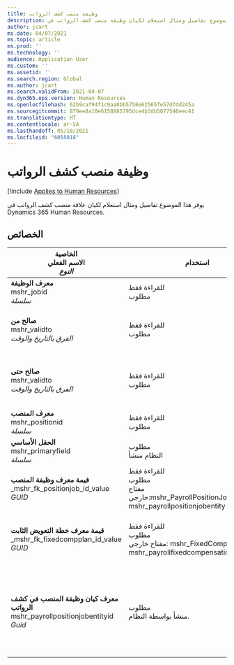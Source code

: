 ```yaml
---
title: وظيفة منصب كشف الرواتب
description: يوفر هذا الموضوع تفاصيل ومثال استعلام لكيان وظيفة منصب كشف الرواتب في Dynamics 365 Human Resources.
author: jcart
ms.date: 04/07/2021
ms.topic: article
ms.prod: ''
ms.technology: ''
audience: Application User
ms.custom: ''
ms.assetid: ''
ms.search.region: Global
ms.author: jcart
ms.search.validFrom: 2021-04-07
ms.dyn365.ops.version: Human Resources
ms.openlocfilehash: 62b9caf94f1c9aa8bb5758e62565fe57dfdd245a
ms.sourcegitcommit: 879ee8a10e6158885795dce4b3db5077540eec41
ms.translationtype: HT
ms.contentlocale: ar-SA
ms.lasthandoff: 05/18/2021
ms.locfileid: "6055018"
---
```

# <a name="payroll-position-job"></a>وظيفة منصب كشف الرواتب

[!include [Applies to Human Resources](../includes/applies-to-hr.md)]

يوفر هذا الموضوع تفاصيل ومثال استعلام لكيان علاقة منصب كشف الرواتب في Dynamics 365 Human Resources.

## <a name="properties"></a>الخصائص

| الخاصية<br>**الاسم الفعلي**<br>**_النوع_** | استخدام | الوصف |
| --- | --- | --- |
| **معرف الوظيفة**<br>mshr_jobid<br>*سلسلة* | للقراءة فقط<br>مطلوب |معرف الوظيفة. |
| **صالح من**<br>mshr_validto<br>*الفرق بالتاريخ والوقت* | للقراءة فقط <br>مطلوب | تاريخ بدء صلاحية علاقة المنصب والوظيفة. |
| **صالح حتى**<br>mshr_validto<br>*الفرق بالتاريخ والوقت* | للقراءة فقط <br>مطلوب | تاريخ انتهاء صلاحية علاقة المنصب والوظيفة.  |
| **معرف المنصب**<br>mshr_positionid<br>*سلسلة* | للقراءة فقط<br>مطلوب | معرف المنصب. |
| **الحقل الأساسي**<br>mshr_primaryfield<br>*سلسلة* | مطلوب<br>النظام منشأ |  |
| **قيمة معرف وظيفة المنصب**<br>_mshr_fk_positionjob_id_value<br>*GUID* | للقراءة فقط<br>مطلوب<br>مفتاح خارجي:mshr_PayrollPositionJobEntity لـ mshr_payrollpositionjobentity |معرف الوظيفة المقترنة بالمنصب.|
| **قيمة معرف خطة التعويض الثابت**<br>_mshr_fk_fixedcompplan_id_value<br>*GUID* | للقراءة فقط<br>مطلوب<br>مفتاح خارجي: mshr_FixedCompPlan_id لـ mshr_payrollfixedcompensationplanentity  | معرف خطة التعويض الثابت المقترنة بالمنصب. |
| **معرف كيان وظيفة المنصب في كشف الرواتب**<br>mshr_payrollpositionjobentityid<br>*Guid* | مطلوب<br>منشأ بواسطة النظام. | قيمة معرف GUID منشأ بواسطة النظام لتعريف الوظيفة بشكل فريد.  |

